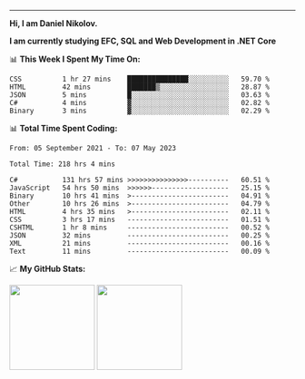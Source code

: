 ---
**Hi, I am Daniel Nikolov.**

**I am currently studying EFC, SQL and Web Development in .NET Core**

📊 **This Week I Spent My Time On:**
<!--START_SECTION:wakaweekly-->

```text
CSS          1 hr 27 mins    ███████████████░░░░░░░░░░   59.70 %
HTML         42 mins         ███████▒░░░░░░░░░░░░░░░░░   28.87 %
JSON         5 mins          █░░░░░░░░░░░░░░░░░░░░░░░░   03.63 %
C#           4 mins          ▓░░░░░░░░░░░░░░░░░░░░░░░░   02.82 %
Binary       3 mins          ▓░░░░░░░░░░░░░░░░░░░░░░░░   02.29 %
```

<!--END_SECTION:wakaweekly-->

📊 **Total Time Spent Coding:**
<!--START_SECTION:waka-->

```text
From: 05 September 2021 - To: 07 May 2023

Total Time: 218 hrs 4 mins

C#           131 hrs 57 mins >>>>>>>>>>>>>>>----------   60.51 %
JavaScript   54 hrs 50 mins  >>>>>>-------------------   25.15 %
Binary       10 hrs 41 mins  >------------------------   04.91 %
Other        10 hrs 26 mins  >------------------------   04.79 %
HTML         4 hrs 35 mins   >------------------------   02.11 %
CSS          3 hrs 17 mins   -------------------------   01.51 %
CSHTML       1 hr 8 mins     -------------------------   00.52 %
JSON         32 mins         -------------------------   00.25 %
XML          21 mins         -------------------------   00.16 %
Text         11 mins         -------------------------   00.09 %
```

<!--END_SECTION:waka-->

📈 **My GitHub Stats:**

<p>
  <img height="150em" src="https://github-readme-stats.vercel.app/api?username=NikolovDaniel&show_icons=true&hide_border=true&&count_private=true&include_all_commits=true" />
  <img height="150em" src="https://github-readme-stats.vercel.app/api/top-langs/?username=NikolovDaniel&exclude_repo=KNN-Image-Classification&show_icons=true&hide_border=true&layout=compact&langs_count=8s"/>
</p>
